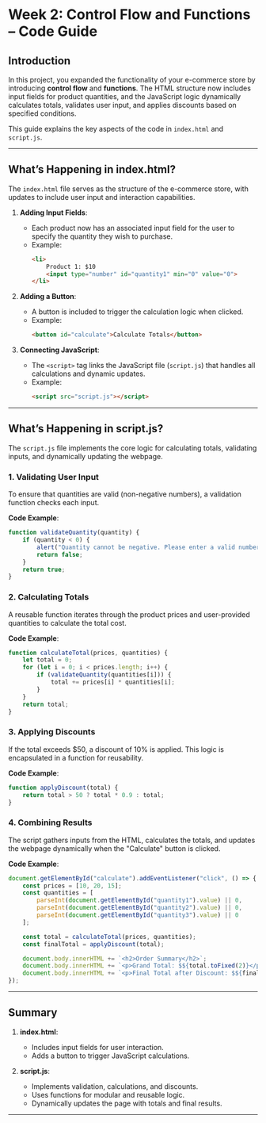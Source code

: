 
# **Week 2: Control Flow and Functions – Code Guide**

## **Introduction**
In this project, you expanded the functionality of your e-commerce store by introducing **control flow** and **functions**. The HTML structure now includes input fields for product quantities, and the JavaScript logic dynamically calculates totals, validates user input, and applies discounts based on specified conditions.

This guide explains the key aspects of the code in `index.html` and `script.js`.

---

## **What’s Happening in index.html?**
The `index.html` file serves as the structure of the e-commerce store, with updates to include user input and interaction capabilities.

1. **Adding Input Fields**:
   - Each product now has an associated input field for the user to specify the quantity they wish to purchase.
   - Example:
     ```html
     <li>
         Product 1: $10
         <input type="number" id="quantity1" min="0" value="0">
     </li>
     ```

2. **Adding a Button**:
   - A button is included to trigger the calculation logic when clicked.
   - Example:
     ```html
     <button id="calculate">Calculate Totals</button>
     ```

3. **Connecting JavaScript**:
   - The `<script>` tag links the JavaScript file (`script.js`) that handles all calculations and dynamic updates.
   - Example:
     ```html
     <script src="script.js"></script>
     ```

---

## **What’s Happening in script.js?**
The `script.js` file implements the core logic for calculating totals, validating inputs, and dynamically updating the webpage.

### **1. Validating User Input**
To ensure that quantities are valid (non-negative numbers), a validation function checks each input.

**Code Example**:
```javascript
function validateQuantity(quantity) {
    if (quantity < 0) {
        alert("Quantity cannot be negative. Please enter a valid number.");
        return false;
    }
    return true;
}
```

### **2. Calculating Totals**
A reusable function iterates through the product prices and user-provided quantities to calculate the total cost.

**Code Example**:
```javascript
function calculateTotal(prices, quantities) {
    let total = 0;
    for (let i = 0; i < prices.length; i++) {
        if (validateQuantity(quantities[i])) {
            total += prices[i] * quantities[i];
        }
    }
    return total;
}
```

### **3. Applying Discounts**
If the total exceeds $50, a discount of 10% is applied. This logic is encapsulated in a function for reusability.

**Code Example**:
```javascript
function applyDiscount(total) {
    return total > 50 ? total * 0.9 : total;
}
```

### **4. Combining Results**
The script gathers inputs from the HTML, calculates the totals, and updates the webpage dynamically when the "Calculate" button is clicked.

**Code Example**:
```javascript
document.getElementById("calculate").addEventListener("click", () => {
    const prices = [10, 20, 15];
    const quantities = [
        parseInt(document.getElementById("quantity1").value) || 0,
        parseInt(document.getElementById("quantity2").value) || 0,
        parseInt(document.getElementById("quantity3").value) || 0
    ];

    const total = calculateTotal(prices, quantities);
    const finalTotal = applyDiscount(total);

    document.body.innerHTML += `<h2>Order Summary</h2>`;
    document.body.innerHTML += `<p>Grand Total: $${total.toFixed(2)}</p>`;
    document.body.innerHTML += `<p>Final Total after Discount: $${finalTotal.toFixed(2)}</p>`;
});
```

---

## **Summary**
1. **index.html**:
   - Includes input fields for user interaction.
   - Adds a button to trigger JavaScript calculations.

2. **script.js**:
   - Implements validation, calculations, and discounts.
   - Uses functions for modular and reusable logic.
   - Dynamically updates the page with totals and final results.

---
